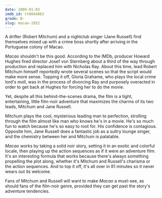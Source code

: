 ```yaml
---
date: 2009-01-03
imdb_id: tt0044863
grade: B-
slug: macao-1952
---
```


A drifter (Robert Mitchum) and a nightclub singer (Jane Russell) find themselves mixed up with a crime boss shortly after arriving in the Portuguese colony of Macao.

_Macao_ shouldn't be this good. According to the IMDb, producer Howard Hughes fired director Josef von Sternberg about a third of the way through production and replaced him with Nicholas Ray. About this time, lead Robert Mitchum himself reportedly wrote several scenes so that the script would make more sense. Topping it off, Gloria Grahame, who plays the local crime lord's moll, was in the process of divorcing Ray and purposely overacted in order to get back at Hughes for forcing her to do the movie.

Yet, despite all this behind-the-scenes drama, the film is a tight, entertaining, little film-noir adventure that maximizes the charms of its two leads, Mitchum and Jane Russell.

Mitchum plays the cool, mysterious leading man to perfection, strolling through the film almost like man who knows he's in a movie. He's so much fun to watch because he's so easy to root for. His confidence is contagious. Opposite him, Jane Russell does a fantastic job as a sultry lounge singer, and the chemistry between her and Mitchum is palatable.

_Macao_ works by taking a solid noir story, setting it in an exotic and colorful locale, then playing up the action sequences as if it were an adventure film. It's an interesting formula that works because there's always something propelling the plot along, whether it's Mitchum and Russell's charisma or the action sequences. And to top it off, it's all over in 81 minutes so it never wears out its welcome.

Fans of Mitchum and Russell will want to make _Macao_ a must-see, as should fans of the film-noir genre, provided they can get past the story's adventure tendencies.
